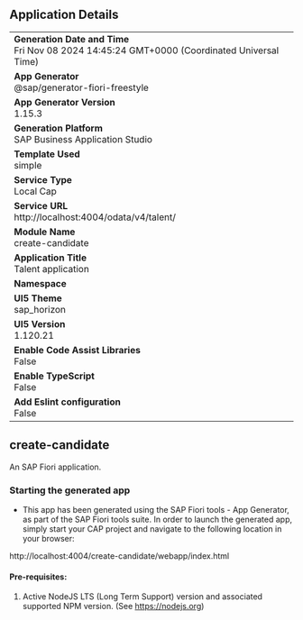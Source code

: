 ## Application Details
|               |
| ------------- |
|**Generation Date and Time**<br>Fri Nov 08 2024 14:45:24 GMT+0000 (Coordinated Universal Time)|
|**App Generator**<br>@sap/generator-fiori-freestyle|
|**App Generator Version**<br>1.15.3|
|**Generation Platform**<br>SAP Business Application Studio|
|**Template Used**<br>simple|
|**Service Type**<br>Local Cap|
|**Service URL**<br>http://localhost:4004/odata/v4/talent/|
|**Module Name**<br>create-candidate|
|**Application Title**<br>Talent application|
|**Namespace**<br>|
|**UI5 Theme**<br>sap_horizon|
|**UI5 Version**<br>1.120.21|
|**Enable Code Assist Libraries**<br>False|
|**Enable TypeScript**<br>False|
|**Add Eslint configuration**<br>False|

## create-candidate

An SAP Fiori application.

### Starting the generated app

-   This app has been generated using the SAP Fiori tools - App Generator, as part of the SAP Fiori tools suite.  In order to launch the generated app, simply start your CAP project and navigate to the following location in your browser:

http://localhost:4004/create-candidate/webapp/index.html

#### Pre-requisites:

1. Active NodeJS LTS (Long Term Support) version and associated supported NPM version.  (See https://nodejs.org)


